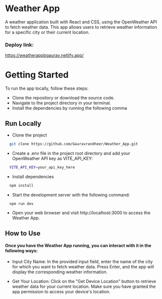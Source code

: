 
# Weather App

A weather application built with React and CSS, using the OpenWeather API to fetch weather data. This app allows users to retrieve weather information for a specific city or their current location. 

### Deploy link:
https://weatherappbgaurav.netlify.app/

# Getting Started
To run the app locally, follow these steps:

- Clone the repository or download the source code.
- Navigate to the project directory in your terminal.
- Install the dependencies by running the following comma





## Run Locally

- Clone the project

```bash
  git clone https://github.com/Gauravrandheer/Weather_App.git
```

- Create a .env file in the project root directory and add your OpenWeather API key as VITE_API_KEY:

```bash
  VITE_API_KEY=your_api_key_here
```

- Install dependencies

```bash
  npm install
```

- Start the development server with the following command:

```bash
  npm run dev
```

- Open your web browser and visit http://localhost:3000 to access the Weather App.
## How to Use

#### Once you have the Weather App running, you can interact with it in the following ways:

- Input City Name: In the provided input field, enter the name of the city for which you want to fetch weather data. Press Enter, and the app will display the corresponding weather information.

- Get Your Location: Click on the "Get Device Location" button to retrieve weather data for your current location. Make sure you have granted the app permission to access your device's location.


